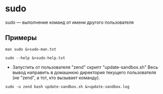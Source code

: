 # sudo

sudo — выполнение команд от имени другого пользователя

## Примеры

```shell
man sudo &>sudo-man.txt
```
```shell
sudo --help &>sudo-help.txt
```

* Запустить от пользователя "zend" скрипт "update-sandbox.sh"
Весь вывод направить в домашнюю директория текущего пользователя (не "zend", а тот, кто вызывает команду).
```shell
sudo -u zend bash update-sandbox.sh &>update-sandbox.log
```
